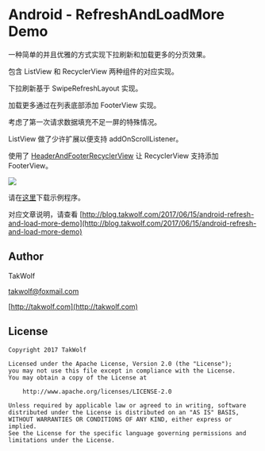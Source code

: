 # Android - RefreshAndLoadMore Demo #

一种简单的并且优雅的方式实现下拉刷新和加载更多的分页效果。

包含 ListView 和 RecyclerView 两种组件的对应实现。

下拉刷新基于 SwipeRefreshLayout 实现。

加载更多通过在列表底部添加 FooterView 实现。

考虑了第一次请求数据填充不足一屏的特殊情况。

ListView 做了少许扩展以便支持 addOnScrollListener。

使用了 [HeaderAndFooterRecyclerView](https://github.com/TakWolf/Android-HeaderAndFooterRecyclerView) 让 RecyclerView 支持添加 FooterView。

![](https://github.com/TakWolf/static.takwolf.com/raw/master/github/Android-RefreshAndLoadMore-Demo/01.gif)

请在[这里](https://fir.im/refreshandloadmore)下载示例程序。

对应文章说明，请查看 [http://blog.takwolf.com/2017/06/15/android-refresh-and-load-more-demo](http://blog.takwolf.com/2017/06/15/android-refresh-and-load-more-demo)

## Author ##

TakWolf

[takwolf@foxmail.com](mailto:takwolf@foxmail.com)

[http://takwolf.com](http://takwolf.com)

## License ##

```
Copyright 2017 TakWolf

Licensed under the Apache License, Version 2.0 (the "License");
you may not use this file except in compliance with the License.
You may obtain a copy of the License at

    http://www.apache.org/licenses/LICENSE-2.0

Unless required by applicable law or agreed to in writing, software
distributed under the License is distributed on an "AS IS" BASIS,
WITHOUT WARRANTIES OR CONDITIONS OF ANY KIND, either express or implied.
See the License for the specific language governing permissions and
limitations under the License.
```
